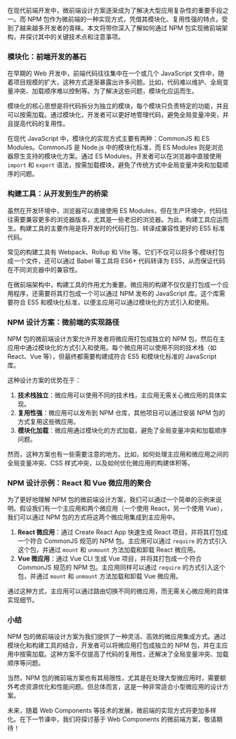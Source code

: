 在现代前端开发中，微前端设计方案逐渐成为了解决大型应用复杂性的重要手段之一。而 NPM 包作为微前端的一种实现方式，凭借其模块化、复用性强的特点，受到了越来越多开发者的青睐。本文将带你深入了解如何通过 NPM 包实现微前端架构，并探讨其中的关键技术点和注意事项。

### 模块化：前端开发的基石

在早期的 Web 开发中，前端代码往往集中在一个或几个 JavaScript 文件中，随着项目规模的扩大，这种方式逐渐暴露出许多问题。比如，代码难以维护、全局变量冲突、加载顺序难以控制等。为了解决这些问题，模块化应运而生。

模块化的核心思想是将代码拆分为独立的模块，每个模块只负责特定的功能，并且可以按需加载。通过模块化，开发者可以更好地管理代码，避免全局变量冲突，并且提高代码的复用性。

在现代 JavaScript 中，模块化的实现方式主要有两种：CommonJS 和 ES Modules。CommonJS 是 Node.js 中的模块化标准，而 ES Modules 则是浏览器原生支持的模块化方案。通过 ES Modules，开发者可以在浏览器中直接使用 `import` 和 `export` 语法，按需加载模块，避免了传统方式中全局变量冲突和加载顺序的问题。

### 构建工具：从开发到生产的桥梁

虽然在开发环境中，浏览器可以直接使用 ES Modules，但在生产环境中，代码往往需要兼容更多的浏览器版本，尤其是一些老旧的浏览器。为此，构建工具应运而生。构建工具的主要作用是将开发时的代码打包、转译成兼容性更好的 ES5 标准代码。

常见的构建工具有 Webpack、Rollup 和 Vite 等。它们不仅可以将多个模块打包成一个文件，还可以通过 Babel 等工具将 ES6+ 代码转译为 ES5，从而保证代码在不同浏览器中的兼容性。

在微前端架构中，构建工具的作用尤为重要。微应用的构建不仅仅是打包成一个应用程序，还需要将其打包成一个可以通过 NPM 发布的 JavaScript 库。这个库需要符合 ES5 和模块化标准，以便主应用可以通过模块化的方式引入和使用。

### NPM 设计方案：微前端的实现路径

NPM 包的微前端设计方案允许开发者将微应用打包成独立的 NPM 包，然后在主应用中通过模块化的方式引入和使用。每个微应用可以使用不同的技术栈（如 React、Vue 等），但最终都需要构建成符合 ES5 和模块化标准的 JavaScript 库。

这种设计方案的优势在于：

1. **技术栈独立**：微应用可以使用不同的技术栈，主应用无需关心微应用的具体实现。
2. **复用性强**：微应用可以发布到 NPM 仓库，其他项目可以通过安装 NPM 包的方式复用这些微应用。
3. **模块化加载**：微应用通过模块化的方式加载，避免了全局变量冲突和加载顺序问题。

然而，这种方案也有一些需要注意的地方。比如，如何处理主应用和微应用之间的全局变量冲突、CSS 样式冲突，以及如何优化微应用的构建体积等。

### NPM 设计示例：React 和 Vue 微应用的聚合

为了更好地理解 NPM 包的微前端设计方案，我们可以通过一个简单的示例来说明。假设我们有一个主应用和两个微应用（一个使用 React，另一个使用 Vue），我们可以通过 NPM 包的方式将这两个微应用集成到主应用中。

1. **React 微应用**：通过 Create React App 快速生成 React 项目，并将其打包成一个符合 CommonJS 规范的 NPM 包。主应用可以通过 `require` 的方式引入这个包，并通过 `mount` 和 `unmount` 方法加载和卸载 React 微应用。
2. **Vue 微应用**：通过 Vue CLI 生成 Vue 项目，并将其打包成一个符合 CommonJS 规范的 NPM 包。主应用同样可以通过 `require` 的方式引入这个包，并通过 `mount` 和 `unmount` 方法加载和卸载 Vue 微应用。

通过这种方式，主应用可以通过路由切换不同的微应用，而无需关心微应用的具体实现细节。

### 小结

NPM 包的微前端设计方案为我们提供了一种灵活、高效的微应用集成方式。通过模块化和构建工具的结合，开发者可以将微应用打包成独立的 NPM 包，并在主应用中按需加载。这种方案不仅提高了代码的复用性，还解决了全局变量冲突、加载顺序等问题。

当然，NPM 包的微前端方案也有其局限性，尤其是在处理大型微应用时，需要额外考虑资源优化和性能问题。但总体而言，这是一种非常适合小型微应用的设计方案。

未来，随着 Web Components 等技术的发展，微前端的实现方式将更加多样化。在下一节课中，我们将探讨基于 Web Components 的微前端方案，敬请期待！
